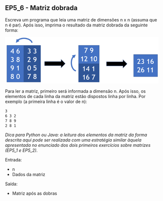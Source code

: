 ## EP5_6 - Matriz dobrada

Escreva um programa que leia uma matriz de dimensões n x n (assuma que n é par). Após isso, imprima o resultado da matriz dobrada da seguinte forma:

<img src="../../assets/EP5_6.png" />

Para ler a matriz, primeiro será informada a dimensão n. Após isso, os elementos de cada linha da matriz estão dispostos linha por linha. Por exemplo (a primeira linha é o valor de n):
```
3
6 3 2
7 8 9
2 8 1
```

_Dica para Python ou Java: a leitura dos elementos da matriz da forma descrita aqui pode ser realizada com uma estratégia similar àquela apresentada no enunciado dos dois primeiros exercícios sobre matrizes (EP5_1 e EP5_2)._

Entrada:
- n
- Dados da matriz

Saída:
- Matriz após as dobras

